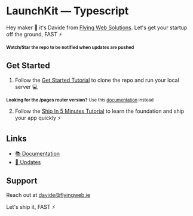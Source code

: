 # LaunchKit — Typescript

Hey maker 👋 it's Davide from [Flying Web Solutions](https://www.flyingweb.design/docs). Let's get your startup off the ground, FAST ⚡️

<sub>**Watch/Star the repo to be notified when updates are pushed**</sub>

## Get Started

1. Follow the [Get Started Tutorial](https://www.flyingweb.design/docs) to clone the repo and run your local server 💻

<sub>**Looking for the /pages router version?** Use this [documentation](https://www.flyingweb.design/docs-old) instead</sub>

2. Follow the [Ship In 5 Minutes Tutorial](https://www.flyingweb.design/docs/tutorials/ship-in-5-minutes) to learn the foundation and ship your app quickly ⚡️

## Links

-   [📚 Documentation](https://www.flyingweb.design/docs)
-   [📣 Updates](https://www.flyingweb.design/changelog)

## Support

Reach out at davide@flyingweb.ie

Let's ship it, FAST ⚡️